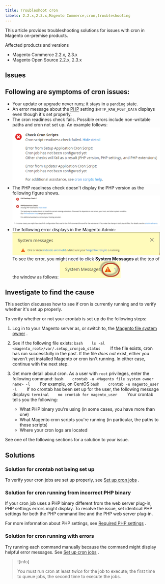```yaml
---
title: Troubleshoot cron
labels: 2.2.x,2.3.x,Magento Commerce,cron,troubleshooting
---
```


This article provides troubleshooting solutions for issues with cron in Magento on-premise products.

Affected products and versions

* Magento Commerce 2.2.x, 2.3.x
* Magento Open Source 2.2.x, 2.3.x

## Issues

## Following are symptoms of cron issues:

* Your update or upgrade never runs; it stays in a `pending` state.
* An error message about the [PHP](https://glossary.magento.com/php) setting `$HTTP_RAW_POST_DATA` displays even though it's set properly.
* The cron readiness check fails. Possible errors include non-writable paths and cron not set up. An example follows:    ![upgr-tshoot-no-cron2.png](assets/upgr-tshoot-no-cron2.png)    
* The PHP readiness check doesn't display the PHP version as the following figure shows.    ![Screen_Shot_2019-08-29_at_1.36.08_PM.png](assets/Screen_Shot_2019-08-29_at_1.36.08_PM.png)    
* The following error displays in the Magento Admin:    ![compman-cron-not-running.png](assets/compman-cron-not-running.png)    To see the error, you might need to click **System Messages** at the top of the window as follows:    ![compman_sys-messages.png](assets/compman_sys-messages.png)    

<h2 id="check-your-existing-crontab">Investigate to find the cause</h2>

This section discusses how to see if cron is currently running and to verify whether it's set up properly.

To verify whether or not your crontab is set up do the following steps:

1. Log in to your Magento server as, or switch to, the [Magento file system owner](https://devdocs.magento.com/guides/v2.3/install-gde/prereq/file-sys-perms-over.html) .
1. See if the following file exists:    ```bash    ls -al <magento_root>/var/.setup_cronjob_status    ```    If the file exists, cron has run successfully in the past. If the file *does not* exist, either you haven't yet installed Magento or cron isn't running. In either case, continue with the next step.    
1. Get more detail about cron.    As a user with `root` privileges, enter the following command:    ```bash    crontab -u <Magento file system owner name> -l    ```    For example, on CentOS    ```bash    crontab -u magento_user -l    ```    If no crontab has been set up for the user, the following message displays:    ```terminal    no crontab for magento_user    ```    Your crontab tells you the following:    

    * What PHP binary you're using (in some cases, you have more than one)
    * What Magento cron scripts you're running (in particular, the paths to those scripts)
    * Where your cron logs are located

See one of the following sections for a solution to your issue.    

## Solutions

<h3 id="solution-crontab-not-set-up">Solution for crontab not being set up</h3>

To verify your cron jobs are set up properly, see [Set up cron jobs](https://devdocs.magento.com/guides/v2.3/install-gde/install/post-install-config.html#post-install-cron) .

<h3 id="solution-cron-running-from-incorrect-php-binary">Solution for cron running from incorrect PHP binary</h3>

If your cron job uses a PHP binary different from the web server plug-in, PHP settings errors might display. To resolve the issue, set identical PHP settings for both the PHP command line and the PHP web server plug-in.

For more information about PHP settings, see [Required PHP settings](https://devdocs.magento.com/guides/v2.3/install-gde/prereq/php-settings.html) .

<h3 id="solution-cron-running-with-errors">Solution for cron running with errors</h3>

Try running each command manually because the command might display helpful error messages. See [Set up cron jobs](https://devdocs.magento.com/guides/v2.3/install-gde/install/post-install-config.html#post-install-cron) .

>![info]
>
>You must run cron at least *twice* for the job to execute; the first time to queue jobs, the second time to execute the jobs.
